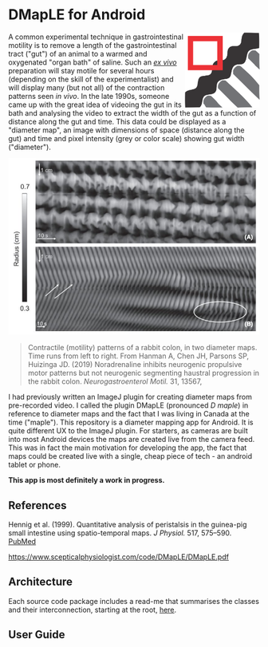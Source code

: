 # DMapLE for Android

<picture><img src="images/dmaple_icon.png" width="150" align="right"/></picture>

A common experimental technique in gastrointestinal motility is to remove a length of the gastrointestinal
tract ("gut") of an animal to a warmed and oxygenated "organ bath" of saline. Such an *[ex vivo](https://en.wikipedia.org/wiki/Ex_vivo)* preparation
will stay motile for several hours (depending on the skill of the experimentalist) and will display
many (but not all) of the contraction patterns seen *in vivo*. In the late 1990s, someone came up with 
the great idea of videoing the gut in its bath and analysing the video to extract the width of the gut
as a function of distance along the gut and time. This data could be displayed as a "diameter map",
an image with dimensions of space (distance along the gut) and time and pixel intensity (grey or color
scale) showing gut width ("diameter").

![image](images/hanman_map.jpg)
> Contractile (motility) patterns of a rabbit colon, in two diameter maps. Time runs from left to right. From Hanman A, Chen JH, Parsons SP, Huizinga JD. (2019) 
Noradrenaline inhibits neurogenic propulsive motor patterns but not neurogenic segmenting haustral 
progression in the rabbit colon. *Neurogastroenterol Motil.* 31, 13567,

I had previously written an ImageJ plugin for creating diameter maps from pre-recorded video. I called the plugin
DMapLE (pronounced *D maple*) in reference to diameter maps and the fact that I was living in Canada 
at the time ("maple"). This repository is a diameter mapping app for Android. It is quite different
UX to the ImageJ plugin. For starters, as cameras are built into most Android devices the maps are created
live from the camera feed. This was in fact the main motivation for developing the app, the fact that
maps could be created live with a single, cheap piece of tech - an android tablet or phone.

**This app is most definitely a work in progress.**


## References

Hennig et al. (1999). Quantitative analysis of peristalsis in the guinea-pig small intestine using 
spatio-temporal maps. *J Physiol.* 517, 575–590. [PubMed](https://pmc.ncbi.nlm.nih.gov/articles/PMC2269346/)

https://www.scepticalphysiologist.com/code/DMapLE/DMapLE.pdf

## Architecture

Each source code package includes a read-me that summarises the classes and their interconnection,
starting at the root, [here](app/src/main/java/com/scepticalphysiologist/dmaple).

## User Guide





